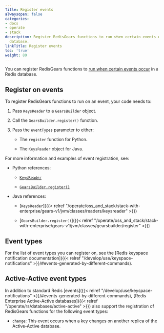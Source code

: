 ```yaml
---
Title: Register events
alwaysopen: false
categories:
- docs
- operate
- stack
description: Register RedisGears functions to run when certain events occur in a Redis
  database.
linkTitle: Register events
toc: 'true'
weight: 80
---
```


You can register RedisGears functions to [run when certain events occur](https://oss.redis.com/redisgears/intro.html#event-processing) in a Redis database.

## Register on events

To register RedisGears functions to run on an event, your code needs to:

1. Pass `KeysReader` to a `GearsBuilder` object.

1. Call the `GearsBuilder.register()` function.

1. Pass the `eventTypes` parameter to either:

    - The `register` function for Python.
    
    - The `KeysReader` object for Java.

For more information and examples of event registration, see:

- Python references:

    - [`KeysReader`](https://oss.redis.com/redisgears/readers.html#keysreader)

    - [`GearsBuilder.register()`](https://oss.redis.com/redisgears/functions.html#register)

- Java references:

    - [`KeysReader`]({{< relref "/operate/oss_and_stack/stack-with-enterprise/gears-v1/jvm/classes/readers/keysreader" >}})

    - [`GearsBuilder.register()`]({{< relref "/operate/oss_and_stack/stack-with-enterprise/gears-v1/jvm/classes/gearsbuilder/register" >}})

## Event types

For the list of event types you can register on, see the [Redis keyspace notification documentation]({{< relref "/develop/use/keyspace-notifications" >}}/#events-generated-by-different-commands).

## Active-Active event types

In addition to standard Redis [events]({{< relref "/develop/use/keyspace-notifications" >}}/#events-generated-by-different-commands), [Redis Enterprise Active-Active databases]({{< relref "/operate/rs/databases/active-active" >}}) also support the registration of RedisGears functions for the following event types:

- `change`: This event occurs when a key changes on another replica of the Active-Active database.
